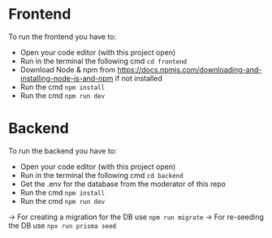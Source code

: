 # Frontend

To run the frontend you have to:
- Open your code editor (with this project open)
- Run in the terminal the following cmd `cd frontend`
- Download Node & npm from https://docs.npmjs.com/downloading-and-installing-node-js-and-npm if not installed
- Run the cmd `npm install`
- Run the cmd `npm run dev`

# Backend

To run the backend you have to:
- Open your code editor (with this project open)
- Run in the terminal the following cmd `cd backend`
- Get the .env for the database from the moderator of this repo
- Run the cmd `npm install`
- Run the cmd `npm run dev`

-> For creating a migration for the DB use `npm run migrate`
-> For re-seeding the DB use `npx run prisma seed`
